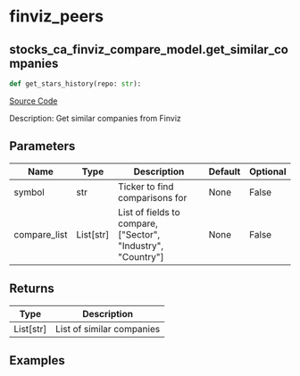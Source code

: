 # finviz_peers

## stocks_ca_finviz_compare_model.get_similar_companies

```python
def get_stars_history(repo: str):
```
[Source Code](https://github.com/OpenBB-finance/OpenBBTerminal/tree/main/openbb_terminal/stocks/comparison_analysis/finviz_compare_model.py#L24)

Description: Get similar companies from Finviz

## Parameters

| Name | Type | Description | Default | Optional |
| ---- | ---- | ----------- | ------- | -------- |
| symbol | str | Ticker to find comparisons for | None | False |
| compare_list | List[str] | List of fields to compare, ["Sector", "Industry", "Country"] | None | False |

## Returns

| Type | Description |
| ---- | ----------- |
| List[str] | List of similar companies |

## Examples

